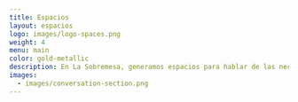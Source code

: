 ```yaml
---
title: Espacios
layout: espacios
logo: images/logo-spaces.png
weight: 4
menu: main
color: gold-metallic
description: En La Sobremesa, generamos espacios para hablar de las necesidades y desafíos de sociedad civil. Diseñamos y facilitamos conversaciones para escucharnos, analizarnos e inspirarnos.
images:
  - images/conversation-section.png
---
```


